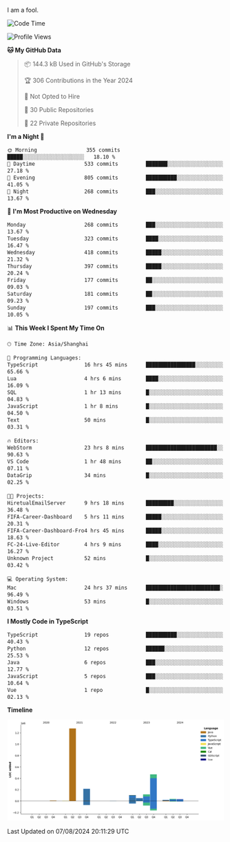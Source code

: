 I am a fool.

<!--START_SECTION:waka-->
![Code Time](http://img.shields.io/badge/Code%20Time-1%2C622%20hrs%202%20mins-blue)

![Profile Views](http://img.shields.io/badge/Profile%20Views-0-blue)

**🐱 My GitHub Data** 

> 📦 144.3 kB Used in GitHub's Storage 
 > 
> 🏆 306 Contributions in the Year 2024
 > 
> 🚫 Not Opted to Hire
 > 
> 📜 30 Public Repositories 
 > 
> 🔑 22 Private Repositories 
 > 
**I'm a Night 🦉** 

```text
🌞 Morning                355 commits         █████░░░░░░░░░░░░░░░░░░░░   18.10 % 
🌆 Daytime                533 commits         ███████░░░░░░░░░░░░░░░░░░   27.18 % 
🌃 Evening                805 commits         ██████████░░░░░░░░░░░░░░░   41.05 % 
🌙 Night                  268 commits         ███░░░░░░░░░░░░░░░░░░░░░░   13.67 % 
```
📅 **I'm Most Productive on Wednesday** 

```text
Monday                   268 commits         ███░░░░░░░░░░░░░░░░░░░░░░   13.67 % 
Tuesday                  323 commits         ████░░░░░░░░░░░░░░░░░░░░░   16.47 % 
Wednesday                418 commits         █████░░░░░░░░░░░░░░░░░░░░   21.32 % 
Thursday                 397 commits         █████░░░░░░░░░░░░░░░░░░░░   20.24 % 
Friday                   177 commits         ██░░░░░░░░░░░░░░░░░░░░░░░   09.03 % 
Saturday                 181 commits         ██░░░░░░░░░░░░░░░░░░░░░░░   09.23 % 
Sunday                   197 commits         ███░░░░░░░░░░░░░░░░░░░░░░   10.05 % 
```


📊 **This Week I Spent My Time On** 

```text
🕑︎ Time Zone: Asia/Shanghai

💬 Programming Languages: 
TypeScript               16 hrs 45 mins      ████████████████░░░░░░░░░   65.66 % 
Lua                      4 hrs 6 mins        ████░░░░░░░░░░░░░░░░░░░░░   16.09 % 
SQL                      1 hr 13 mins        █░░░░░░░░░░░░░░░░░░░░░░░░   04.83 % 
JavaScript               1 hr 8 mins         █░░░░░░░░░░░░░░░░░░░░░░░░   04.50 % 
Text                     50 mins             █░░░░░░░░░░░░░░░░░░░░░░░░   03.31 % 

🔥 Editors: 
WebStorm                 23 hrs 8 mins       ███████████████████████░░   90.63 % 
VS Code                  1 hr 48 mins        ██░░░░░░░░░░░░░░░░░░░░░░░   07.11 % 
DataGrip                 34 mins             █░░░░░░░░░░░░░░░░░░░░░░░░   02.25 % 

🐱‍💻 Projects: 
HiretualEmailServer      9 hrs 18 mins       █████████░░░░░░░░░░░░░░░░   36.48 % 
FIFA-Career-Dashboard    5 hrs 11 mins       █████░░░░░░░░░░░░░░░░░░░░   20.31 % 
FIFA-Career-Dashboard-Fro4 hrs 45 mins       █████░░░░░░░░░░░░░░░░░░░░   18.63 % 
FC-24-Live-Editor        4 hrs 9 mins        ████░░░░░░░░░░░░░░░░░░░░░   16.27 % 
Unknown Project          52 mins             █░░░░░░░░░░░░░░░░░░░░░░░░   03.42 % 

💻 Operating System: 
Mac                      24 hrs 37 mins      ████████████████████████░   96.49 % 
Windows                  53 mins             █░░░░░░░░░░░░░░░░░░░░░░░░   03.51 % 
```

**I Mostly Code in TypeScript** 

```text
TypeScript               19 repos            ██████████░░░░░░░░░░░░░░░   40.43 % 
Python                   12 repos            ██████░░░░░░░░░░░░░░░░░░░   25.53 % 
Java                     6 repos             ███░░░░░░░░░░░░░░░░░░░░░░   12.77 % 
JavaScript               5 repos             ███░░░░░░░░░░░░░░░░░░░░░░   10.64 % 
Vue                      1 repo              █░░░░░░░░░░░░░░░░░░░░░░░░   02.13 % 
```



**Timeline**

![Lines of Code chart](https://raw.githubusercontent.com/VeejaLiu/VeejaLiu/master/assets/bar_graph.png)


 Last Updated on 07/08/2024 20:11:29 UTC
<!--END_SECTION:waka-->
